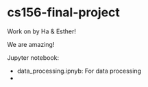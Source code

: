 # cs156-final-project

Work on by Ha & Esther!

We are amazing! 

Jupyter notebook:
- data_processing.ipnyb: For data processing
- 
